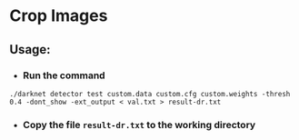 # Crop Images

## Usage:
- ### Run the command  
`./darknet detector test custom.data custom.cfg custom.weights -thresh 0.4 -dont_show -ext_output < val.txt > result-dr.txt`

- ### Copy the file `result-dr.txt` to the working directory


